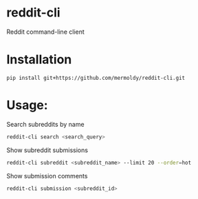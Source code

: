 # reddit-cli
Reddit command-line client

# Installation
```pip install git+https://github.com/mermoldy/reddit-cli.git```

# Usage:

Search subreddits by name
```bash
reddit-cli search <search_query>
```

Show subreddit submissions
```bash
reddit-cli subreddit <subreddit_name> --limit 20 --order=hot
```

Show submission comments
```bash
reddit-cli submission <subreddit_id>
```

